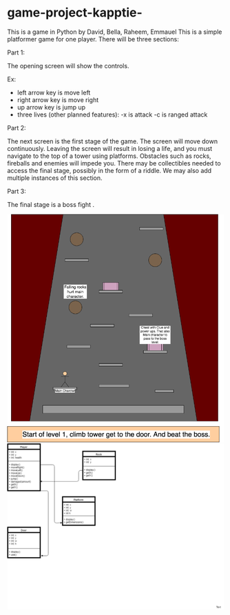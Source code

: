 # game-project-kapptie-
This is a game in Python by David, Bella, Raheem, Emmauel
This is a simple platformer game for one player. 
There will be three sections:

Part 1:

The opening screen will show the controls.

Ex:

- left arrow key is move left
- right arrow key is move right
- up arrow key is jump up
- three lives
(other planned features):
-x is attack
-c is ranged attack

Part 2:

The next screen is the first stage of the game. The screen will move down continuously. Leaving the screen will result in losing a life, and you must navigate to the top of a tower using platforms. Obstacles such as rocks, fireballs and enemies will impede you.
There may be collectibles needed to access the final stage, possibly in the form of a riddle.  We may also add multiple instances of this section.

Part 3: 

The final stage is a boss fight .


![Example](https://github.com/The-tiny-asian/game-project-kapptie-/blob/master/Game.png)
![Diagram](https://github.com/The-tiny-asian/game-project-kapptie-/blob/master/CompProgGameClassDiagram.png)
